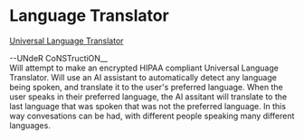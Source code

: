# Language Translator

<a href="https://universal-language-translator.pages.dev/">Universal Language Translator</a>

--UNdeR CoNSTructiON__ <br>
Will attempt to make an encrypted HIPAA compliant Universal Language Translator.
Will use an AI assistant to automatically detect any language being spoken, and translate it to the user's preferred language.
When the user speaks in their preferred language, the AI assitant will translate to the last language that was spoken that was not the preferred language. In this way convesations can be had, with different people speaking many different languages. 
